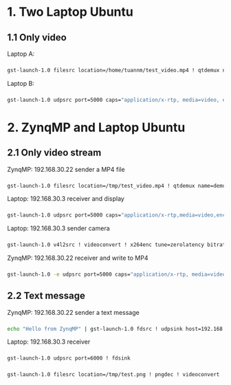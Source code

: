 # 1. Two Laptop Ubuntu
## 1.1 Only video
Laptop A:
###
```bash
gst-launch-1.0 filesrc location=/home/tuannm/test_video.mp4 ! qtdemux name=demux demux.video_0 ! queue ! h264parse ! rtph264pay config-interval=1 pt=96 ! udpsink host=ip_laptop_a port=5000
```
Laptop B:
###
```bash
gst-launch-1.0 udpsrc port=5000 caps="application/x-rtp, media=video, encoding-name=H264, payload=96" ! rtph264depay ! h264parse ! avdec_h264 ! autovideosink
```
# 2. ZynqMP and Laptop Ubuntu
## 2.1 Only video stream
ZynqMP: 192.168.30.22 sender a MP4 file
###
```bash
gst-launch-1.0 filesrc location=/tmp/test_video.mp4 ! qtdemux name=demux demux.video_0 ! queue ! h264parse ! rtph264pay config-interval=1 pt=96 ! udpsink host=192.168.30.3 port=5000
```
Laptop: 192.168.30.3 receiver and display
###
```bash
gst-launch-1.0 udpsrc port=5000 caps="application/x-rtp,media=video,encoding-name=H264,payload=96" ! rtph264depay ! avdec_h264 ! videoconvert ! autovideosink
```
Laptop: 192.168.30.3 sender camera
###
```bash
gst-launch-1.0 v4l2src ! videoconvert ! x264enc tune=zerolatency bitrate=2000 speed-preset=ultrafast ! rtph264pay config-interval=1 pt=96 ! udpsink host=192.168.30.22 port=5000
```
ZynqMP: 192.168.30.22 receiver and write to MP4
###
```bash
gst-launch-1.0 -e udpsrc port=5000 caps="application/x-rtp, media=video, encoding-name=H264, payload=96" ! rtph264depay ! h264parse ! mp4mux ! filesink location=/tmp/output.mp4
```
## 2.2 Text message
ZynqMP: 192.168.30.22 sender a text message
###
```bash
echo "Hello from ZynqMP" | gst-launch-1.0 fdsrc ! udpsink host=192.168.30.3 port=6000
```
Laptop: 192.168.30.3 receiver
###
```bash
gst-launch-1.0 udpsrc port=6000 ! fdsink
```
###
```bash
gst-launch-1.0 filesrc location=/tmp/test.png ! pngdec ! videoconvert ! jpegenc ! udpsink host=192.168.30.3 port=5000
```